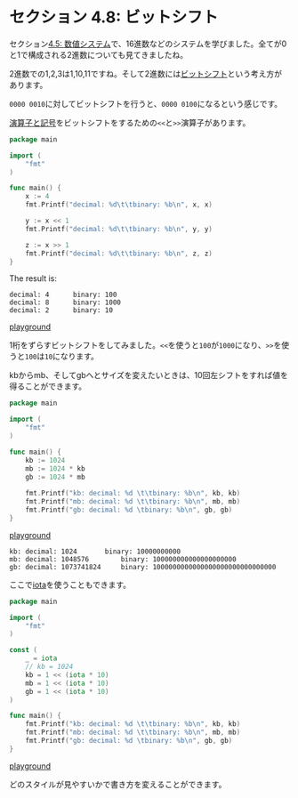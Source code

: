 # セクション 4.8: ビットシフト

セクション[4.5: 数値システム](../section_4/4.5.md)で、16進数などのシステムを学びました。全てが0と1で構成される2進数についても見てきましたね。

2進数での1,2,3は1,10,11ですね。そして2進数には[ビットシフト](https://en.wikipedia.org/wiki/Bitwise_operation#Bit_shifts)という考え方があります。

`0000 0010`に対してビットシフトを行うと、`0000 0100`になるという感じです。

[演算子と記号](https://golang.org/ref/spec#Operators_and_punctuation)をビットシフトをするための`<<`と`>>`演算子があります。

```go
package main

import (
	"fmt"
)

func main() {
	x := 4
	fmt.Printf("decimal: %d\t\tbinary: %b\n", x, x)

	y := x << 1
	fmt.Printf("decimal: %d\t\tbinary: %b\n", y, y)

	z := x >> 1
	fmt.Printf("decimal: %d\t\tbinary: %b\n", z, z)
}
```

The result is:

```
decimal: 4		binary: 100
decimal: 8		binary: 1000
decimal: 2		binary: 10
```

[playground](https://play.golang.org/p/NYOejCbw7Y)

1桁をずらすビットシフトをしてみました。`<<`を使うと`100`が`1000`になり、`>>`を使うと`100`は`10`になります。

kbからmb、そしてgbへとサイズを変えたいときは、10回左シフトをすれば値を得ることができます。

```go
package main

import (
	"fmt"
)

func main() {
	kb := 1024
	mb := 1024 * kb
	gb := 1024 * mb
	
	fmt.Printf("kb: decimal: %d \t\tbinary: %b\n", kb, kb)
	fmt.Printf("mb: decimal: %d \t\tbinary: %b\n", mb, mb)
	fmt.Printf("gb: decimal: %d \tbinary: %b\n", gb, gb)
}
```

[playground](https://play.golang.org/p/3TA6lwpkfr)

```
kb: decimal: 1024 		binary: 10000000000
mb: decimal: 1048576 		binary: 100000000000000000000
gb: decimal: 1073741824 	binary: 1000000000000000000000000000000
```

ここで[iota](https://golang.org/ref/spec#Iota)を使うこともできます。

```go
package main

import (
	"fmt"
)

const (
	_ = iota
	// kb = 1024
	kb = 1 << (iota * 10)
	mb = 1 << (iota * 10)
	gb = 1 << (iota * 10)
)

func main() {
	fmt.Printf("kb: decimal: %d \t\tbinary: %b\n", kb, kb)
	fmt.Printf("mb: decimal: %d \t\tbinary: %b\n", mb, mb)
	fmt.Printf("gb: decimal: %d \tbinary: %b\n", gb, gb)
}
```

[playground](https://play.golang.org/p/sw-4Kx9q_H)

どのスタイルが見やすいかで書き方を変えることができます。
